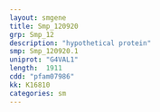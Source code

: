 ```yaml
---
layout: smgene
title: Smp_120920
grp: Smp_12
description: "hypothetical protein"
smp: Smp_120920.1
uniprot: "G4VAL1"
length:  1911
cdd: "pfam07986"
kk: K16810
categories: sm
---
```

